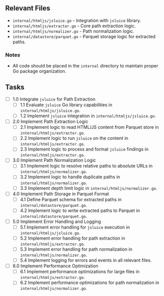 ## Relevant Files

- `internal/htmljs/jsluice.go` - Integration with `jsluice` library.
- `internal/htmljs/extractor.go` - Core path extraction logic.
- `internal/htmljs/normalizer.go` - Path normalization logic.
- `internal/datastore/parquet.go` - Parquet storage logic for extracted paths.

### Notes

- All code should be placed in the `internal` directory to maintain proper Go package organization.

## Tasks

- [ ] 1.0 Integrate `jsluice` for Path Extraction
  - [ ] 1.1 Evaluate `jsluice` Go library capabilities in `internal/htmljs/jsluice.go`.
  - [ ] 1.2 Implement `jsluice` integration in `internal/htmljs/jsluice.go`.
- [ ] 2.0 Implement Path Extraction Logic
  - [ ] 2.1 Implement logic to read HTML/JS content from Parquet store in `internal/htmljs/extractor.go`.
  - [ ] 2.2 Implement logic to run `jsluice` on the content in `internal/htmljs/extractor.go`.
  - [ ] 2.3 Implement logic to process and format `jsluice` findings in `internal/htmljs/extractor.go`.
- [ ] 3.0 Implement Path Normalization Logic
  - [ ] 3.1 Implement logic to resolve relative paths to absolute URLs in `internal/htmljs/normalizer.go`.
  - [ ] 3.2 Implement logic to handle duplicate paths in `internal/htmljs/normalizer.go`.
  - [ ] 3.3 Implement depth limit logic in `internal/htmljs/normalizer.go`.
- [ ] 4.0 Implement Path Storage in Parquet Format
  - [ ] 4.1 Define Parquet schema for extracted paths in `internal/datastore/parquet.go`.
  - [ ] 4.2 Implement logic to write extracted paths to Parquet in `internal/datastore/parquet.go`.
- [ ] 5.0 Implement Error Handling and Logging
  - [ ] 5.1 Implement error handling for `jsluice` execution in `internal/htmljs/jsluice.go`.
  - [ ] 5.2 Implement error handling for path extraction in `internal/htmljs/extractor.go`.
  - [ ] 5.3 Implement error handling for path normalization in `internal/htmljs/normalizer.go`.
  - [ ] 5.4 Implement logging for errors and events in all relevant files.
- [ ] 6.0 Implement Performance Optimization
  - [ ] 6.1 Implement performance optimizations for large files in `internal/htmljs/extractor.go`.
  - [ ] 6.2 Implement performance optimizations for path normalization in `internal/htmljs/normalizer.go`. 